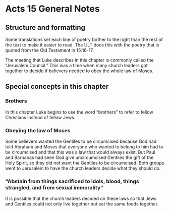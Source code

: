 # Acts 15 General Notes
## Structure and formatting

Some translations set each line of poetry farther to the right than the rest of the text to make it easier to read. The ULT does this with the poetry that is quoted from the Old Testament in 15:16-17.

The meeting that Luke describes in this chapter is commonly called the “Jerusalem Council.” This was a time when many church leaders got together to decide if believers needed to obey the whole law of Moses.

## Special concepts in this chapter

### Brothers

In this chapter Luke begins to use the word “brothers” to refer to fellow Christians instead of fellow Jews.

### Obeying the law of Moses

Some believers wanted the Gentiles to be circumcised because God had told Abraham and Moses that everyone who wanted to belong to him had to be circumcised and that this was a law that would always exist. But Paul and Barnabas had seen God give uncircumcised Gentiles the gift of the Holy Spirit, so they did not want the Gentiles to be circumcised. Both groups went to Jerusalem to have the church leaders decide what they should do.

### “Abstain from things sacrificed to idols, blood, things strangled, and from sexual immorality”

It is possible that the church leaders decided on these laws so that Jews and Gentiles could not only live together but eat the same foods together.